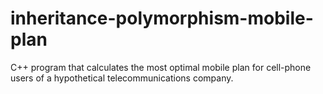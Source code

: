 # inheritance-polymorphism-mobile-plan
C++ program that calculates the most optimal mobile plan for cell-phone users of a hypothetical telecommunications company. 
